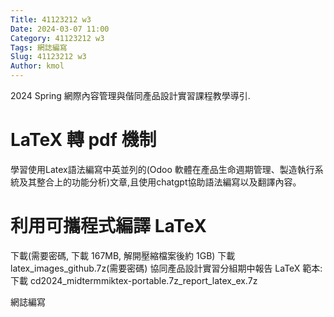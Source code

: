 ```yaml
---
Title: 41123212 w3
Date: 2024-03-07 11:00
Category: 41123212 w3
Tags: 網誌編寫
Slug: 41123212 w3
Author: kmol
---
```


2024 Spring 網際內容管理與偕同產品設計實習課程教學導引.

<!-- PELICAN_END_SUMMARY -->
# LaTeX 轉 pdf 機制
學習使用Latex語法編寫中英並列的(Odoo 軟體在產品生命週期管理、製造執行系統及其整合上的功能分析)文章,且使用chatgpt協助語法編寫以及翻譯內容。

# 利用可攜程式編譯 LaTeX
下載(需要密碼, 下載 167MB, 解開壓縮檔案後約 1GB)
下載latex_images_github.7z(需要密碼)
協同產品設計實習分組期中報告 LaTeX 範本:
下載 cd2024_midtermmiktex-portable.7z_report_latex_ex.7z

網誌編寫
